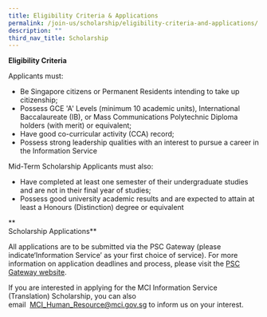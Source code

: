 ```yaml
---
title: Eligibility Criteria & Applications
permalink: /join-us/scholarship/eligibility-criteria-and-applications/
description: ""
third_nav_title: Scholarship
---
```

**Eligibility Criteria**

Applicants must:

*   Be Singapore citizens or Permanent Residents intending to take up citizenship;
*   Possess GCE 'A' Levels (minimum 10 academic units), International Baccalaureate (IB), or Mass Communications Polytechnic Diploma holders (with merit) or equivalent;
*   Have good co-curricular activity (CCA) record;
*   Possess strong leadership qualities with an interest to pursue a career in the Information Service

Mid-Term Scholarship Applicants must also:

*   Have completed at least one semester of their undergraduate studies and are&nbsp;not&nbsp;in their final year of studies;
*   Possess good university academic results and are expected to attain at least a Honours (Distinction) degree or equivalent

**  
Scholarship Applications**

All applications are to be submitted via the PSC Gateway (please indicate‘Information Service’ as your first choice of service). For more information on application deadlines and process, please visit the&nbsp;[PSC Gateway website](https://www.psc.gov.sg/scholarships/undergraduate-scholarships/psc-scholarships?q=apply).

If you are interested in applying for the MCI Information Service (Translation) Scholarship, you can also email&nbsp;&nbsp;[MCI\_Human\_Resource@mci.gov.sg](mailto:MCI_Human_Resource@mci.gov.sg)&nbsp;to inform us on your interest.
